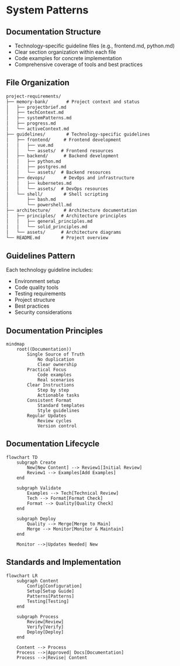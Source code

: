 # System Patterns

## Documentation Structure
- Technology-specific guideline files (e.g., frontend.md, python.md)
- Clear section organization within each file
- Code examples for concrete implementation
- Comprehensive coverage of tools and best practices

## File Organization
```txt
project-requirements/
├── memory-bank/       # Project context and status
│   ├── projectbrief.md
│   ├── techContext.md
│   ├── systemPatterns.md
│   ├── progress.md
│   └── activeContext.md
├── guidelines/        # Technology-specific guidelines
│   ├── frontend/     # Frontend development
│   │   ├── vue.md
│   │   └── assets/  # Frontend resources
│   ├── backend/      # Backend development
│   │   ├── python.md
│   │   ├── postgres.md
│   │   └── assets/  # Backend resources
│   ├── devops/       # DevOps and infrastructure
│   │   ├── kubernetes.md
│   │   └── assets/  # DevOps resources
│   └── shell/        # Shell scripting
│       ├── bash.md
│       └── powershell.md
├── architecture/     # Architecture documentation
│   ├── principles/  # Architecture principles
│   │   ├── general_principles.md
│   │   └── solid_principles.md
│   └── assets/      # Architecture diagrams
└── README.md        # Project overview
```

## Guidelines Pattern
Each technology guideline includes:
- Environment setup
- Code quality tools
- Testing requirements
- Project structure
- Best practices
- Security considerations

## Documentation Principles
```mermaid
mindmap
    root((Documentation))
        Single Source of Truth
            No duplication
            Clear ownership
        Practical Focus
            Code examples
            Real scenarios
        Clear Instructions
            Step by step
            Actionable tasks
        Consistent Format
            Standard templates
            Style guidelines
        Regular Updates
            Review cycles
            Version control
```

## Documentation Lifecycle
```mermaid
flowchart TD
    subgraph Create
        New[New Content] --> Review1[Initial Review]
        Review1 --> Examples[Add Examples]
    end

    subgraph Validate
        Examples --> Tech[Technical Review]
        Tech --> Format[Format Check]
        Format --> Quality[Quality Check]
    end

    subgraph Deploy
        Quality --> Merge[Merge to Main]
        Merge --> Monitor[Monitor & Maintain]
    end

    Monitor -->|Updates Needed| New
```

## Standards and Implementation
```mermaid
flowchart LR
    subgraph Content
        Config[Configuration]
        Setup[Setup Guide]
        Patterns[Patterns]
        Testing[Testing]
    end

    subgraph Process
        Review[Review]
        Verify[Verify]
        Deploy[Deploy]
    end

    Content --> Process
    Process -->|Approved| Docs[Documentation]
    Process -->|Revise| Content
```
